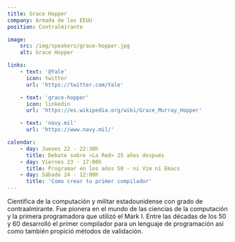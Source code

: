 ```yaml
---
title: Grace Hopper
company: Armada de los EEUU
position: Contralmirante

image:
    src: /img/speakers/grace-hopper.jpg
    alt: Grace Hopper

links:
    - text: '@Yale'
      icon: twitter
      url: 'https://twitter.com/Yale'

    - text: 'grace-hopper'
      icon: linkedin
      url: 'https://es.wikipedia.org/wiki/Grace_Murray_Hopper'

    - text: 'navy.mil'
      url: 'https://www.navy.mil/'

calendar:
    - day: Jueves 22 - 22:30h
      title: Debate sobre «La Red» 25 años después
    - day: Viernes 23 - 17:00h
      title: Programar en los años 50 - ni Vim ni Emacs
    - day: Sábado 24 - 12:00h
      title: 'Como crear tu primer compilador'
---
```


Científica de la computación y militar estadounidense con grado de contraalmirante. Fue pionera en el mundo de las ciencias de la computación y la primera programadora que utilizó el Mark I. Entre las décadas de los 50 y 60 desarrolló el primer compilador para un lenguaje de programación así como también propició métodos de validación.
